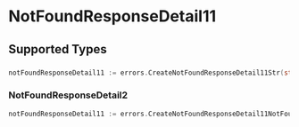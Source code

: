 # NotFoundResponseDetail11


## Supported Types

### 

```go
notFoundResponseDetail11 := errors.CreateNotFoundResponseDetail11Str(string{/* values here */})
```

### NotFoundResponseDetail2

```go
notFoundResponseDetail11 := errors.CreateNotFoundResponseDetail11NotFoundResponseDetail2(sdkerrors.NotFoundResponseDetail2{/* values here */})
```

